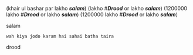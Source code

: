 (khair ul bashar par lakho ***salam***)
(lakho #***Drood*** or lakho ***salam***)
(1200000 lakho #***Drood*** or lakho ***salam***)
(1200000 lakho #***Drood*** or lakho ***salam***)

salam 

`wah kiya jodo karam hai sahai batha taira`

drood
